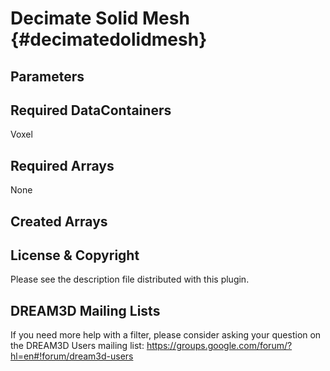 Decimate Solid Mesh {#decimatedolidmesh}
======


## Parameters ##


## Required DataContainers ##
Voxel

## Required Arrays ##
None

## Created Arrays ##





## License & Copyright ##

Please see the description file distributed with this plugin.

## DREAM3D Mailing Lists ##

If you need more help with a filter, please consider asking your question on the DREAM3D Users mailing list:
https://groups.google.com/forum/?hl=en#!forum/dream3d-users


